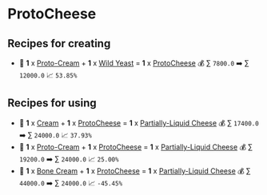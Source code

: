 # ProtoCheese

## Recipes for creating

* 🍳 **1** x [Proto-Cream](<Proto-Cream.md>) + **1** x [Wild Yeast](<Wild Yeast.md>) = **1** x [ProtoCheese](<ProtoCheese.md>) 💰 ∑ `7800.0` ➡️ ∑ `12000.0` 📈 `53.85%`


## Recipes for using

* 🍳 **1** x [Cream](<Cream.md>) + **1** x [ProtoCheese](<ProtoCheese.md>) = **1** x [Partially-Liquid Cheese](<Partially-Liquid Cheese.md>) 💰 ∑ `17400.0` ➡️ ∑ `24000.0` 📈 `37.93%`
* 🍳 **1** x [Proto-Cream](<Proto-Cream.md>) + **1** x [ProtoCheese](<ProtoCheese.md>) = **1** x [Partially-Liquid Cheese](<Partially-Liquid Cheese.md>) 💰 ∑ `19200.0` ➡️ ∑ `24000.0` 📈 `25.00%`
* 🍳 **1** x [Bone Cream](<Bone Cream.md>) + **1** x [ProtoCheese](<ProtoCheese.md>) = **1** x [Partially-Liquid Cheese](<Partially-Liquid Cheese.md>) 💰 ∑ `44000.0` ➡️ ∑ `24000.0` 📈 `-45.45%`
